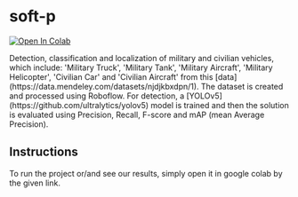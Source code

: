 # soft-p

<div>
    <a href="https://colab.research.google.com/github/dusanbrkic/soft-p/blob/main/src/soft_p.ipynb">
        <img src="https://colab.research.google.com/assets/colab-badge.svg" alt="Open In Colab">
    </a>
</div>

<p>
Detection, classification and localization of military and civilian vehicles, which include: 'Military Truck', 'Military Tank', 'Military Aircraft', 'Military Helicopter', 'Civilian Car' and 'Civilian Aircraft' from this [data](https://data.mendeley.com/datasets/njdjkbxdpn/1). The dataset is created and processed using Roboflow. For detection, a [YOLOv5](https://github.com/ultralytics/yolov5) model is trained and then the solution is evaluated using Precision, Recall, F-score and mAP (mean Average Precision).
</p>

## Instructions
<p>
To run the project or/and see our results, simply open it in google colab by the given link.
</p>